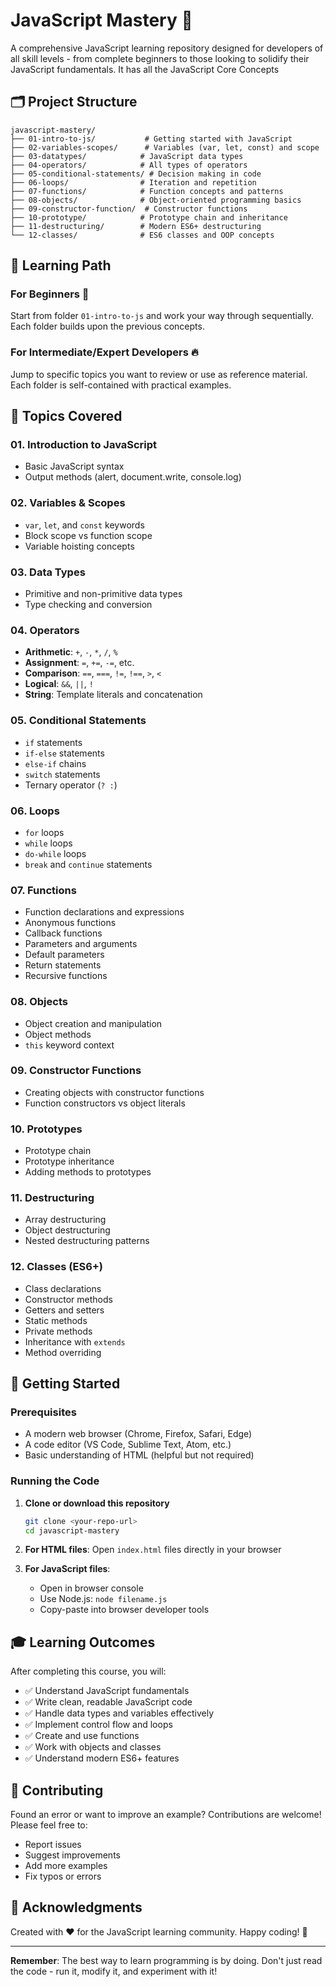 # JavaScript Mastery 🚀

A comprehensive JavaScript learning repository designed for developers of all skill levels - from complete beginners to those looking to solidify their JavaScript fundamentals. It has all the JavaScript Core Concepts

## 🗂️ Project Structure

```
javascript-mastery/
├── 01-intro-to-js/           # Getting started with JavaScript
├── 02-variables-scopes/      # Variables (var, let, const) and scope
├── 03-datatypes/            # JavaScript data types
├── 04-operators/            # All types of operators
├── 05-conditional-statements/ # Decision making in code
├── 06-loops/                # Iteration and repetition
├── 07-functions/            # Function concepts and patterns
├── 08-objects/              # Object-oriented programming basics
├── 09-constructor-function/  # Constructor functions
├── 10-prototype/            # Prototype chain and inheritance
├── 11-destructuring/        # Modern ES6+ destructuring
└── 12-classes/              # ES6 classes and OOP concepts
```

## 📖 Learning Path

### For Beginners 🌱
Start from folder `01-intro-to-js` and work your way through sequentially. Each folder builds upon the previous concepts.

### For Intermediate/Expert Developers 🔥
Jump to specific topics you want to review or use as reference material. Each folder is self-contained with practical examples.

## 🎯 Topics Covered

### **01. Introduction to JavaScript**
- Basic JavaScript syntax
- Output methods (alert, document.write, console.log)

### **02. Variables & Scopes**
- `var`, `let`, and `const` keywords
- Block scope vs function scope
- Variable hoisting concepts

### **03. Data Types**
- Primitive and non-primitive data types
- Type checking and conversion

### **04. Operators**
- **Arithmetic**: `+`, `-`, `*`, `/`, `%`
- **Assignment**: `=`, `+=`, `-=`, etc.
- **Comparison**: `==`, `===`, `!=`, `!==`, `>`, `<`
- **Logical**: `&&`, `||`, `!`
- **String**: Template literals and concatenation

### **05. Conditional Statements**
- `if` statements
- `if-else` statements
- `else-if` chains
- `switch` statements
- Ternary operator (`? :`)

### **06. Loops**
- `for` loops
- `while` loops
- `do-while` loops
- `break` and `continue` statements

### **07. Functions**
- Function declarations and expressions
- Anonymous functions
- Callback functions
- Parameters and arguments
- Default parameters
- Return statements
- Recursive functions

### **08. Objects**
- Object creation and manipulation
- Object methods
- `this` keyword context

### **09. Constructor Functions**
- Creating objects with constructor functions
- Function constructors vs object literals

### **10. Prototypes**
- Prototype chain
- Prototype inheritance
- Adding methods to prototypes

### **11. Destructuring**
- Array destructuring
- Object destructuring
- Nested destructuring patterns

### **12. Classes (ES6+)**
- Class declarations
- Constructor methods
- Getters and setters
- Static methods
- Private methods
- Inheritance with `extends`
- Method overriding

## 🚀 Getting Started

### Prerequisites
- A modern web browser (Chrome, Firefox, Safari, Edge)
- A code editor (VS Code, Sublime Text, Atom, etc.)
- Basic understanding of HTML (helpful but not required)

### Running the Code

1. **Clone or download this repository**
   ```bash
   git clone <your-repo-url>
   cd javascript-mastery
   ```

2. **For HTML files**: Open `index.html` files directly in your browser

3. **For JavaScript files**: 
   - Open in browser console
   - Use Node.js: `node filename.js`
   - Copy-paste into browser developer tools

## 🎓 Learning Outcomes

After completing this course, you will:
- ✅ Understand JavaScript fundamentals
- ✅ Write clean, readable JavaScript code
- ✅ Handle data types and variables effectively
- ✅ Implement control flow and loops
- ✅ Create and use functions
- ✅ Work with objects and classes
- ✅ Understand modern ES6+ features

## 🤝 Contributing

Found an error or want to improve an example? Contributions are welcome! Please feel free to:
- Report issues
- Suggest improvements
- Add more examples
- Fix typos or errors

## 🙏 Acknowledgments

Created with ❤️ for the JavaScript learning community. Happy coding! 🎉

---

**Remember**: The best way to learn programming is by doing. Don't just read the code - run it, modify it, and experiment with it!
